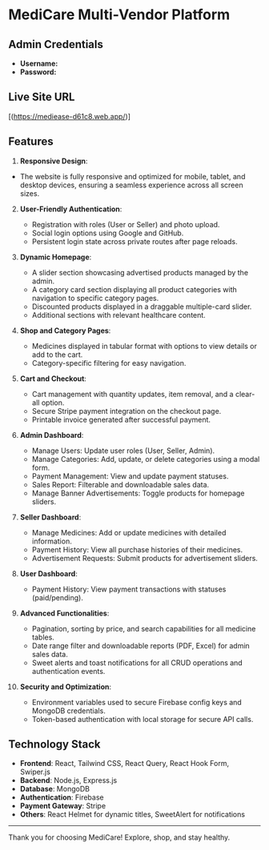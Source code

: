 # MediCare Multi-Vendor Platform

## Admin Credentials
- **Username:** 
- **Password:** 

## Live Site URL
[(https://mediease-d61c8.web.app/)]

## Features

1. **Responsive Design**: 
- The website is fully responsive and optimized for mobile, tablet, and desktop devices, ensuring a seamless experience across all screen sizes.

2. **User-Friendly Authentication**:
   - Registration with roles (User or Seller) and photo upload.
   - Social login options using Google and GitHub.
   - Persistent login state across private routes after page reloads.

3. **Dynamic Homepage**:
   - A slider section showcasing advertised products managed by the admin.
   - A category card section displaying all product categories with navigation to specific category pages.
   - Discounted products displayed in a draggable multiple-card slider.
   - Additional sections with relevant healthcare content.

4. **Shop and Category Pages**:
   - Medicines displayed in tabular format with options to view details or add to the cart.
   - Category-specific filtering for easy navigation.

5. **Cart and Checkout**:
   - Cart management with quantity updates, item removal, and a clear-all option.
   - Secure Stripe payment integration on the checkout page.
   - Printable invoice generated after successful payment.

6. **Admin Dashboard**:
   - Manage Users: Update user roles (User, Seller, Admin).
   - Manage Categories: Add, update, or delete categories using a modal form.
   - Payment Management: View and update payment statuses.
   - Sales Report: Filterable and downloadable sales data.
   - Manage Banner Advertisements: Toggle products for homepage sliders.

7. **Seller Dashboard**:
   - Manage Medicines: Add or update medicines with detailed information.
   - Payment History: View all purchase histories of their medicines.
   - Advertisement Requests: Submit products for advertisement sliders.

8. **User Dashboard**:
   - Payment History: View payment transactions with statuses (paid/pending).

9. **Advanced Functionalities**:
   - Pagination, sorting by price, and search capabilities for all medicine tables.
   - Date range filter and downloadable reports (PDF, Excel) for admin sales data.
   - Sweet alerts and toast notifications for all CRUD operations and authentication events.

10. **Security and Optimization**:
    - Environment variables used to secure Firebase config keys and MongoDB credentials.
    - Token-based authentication with local storage for secure API calls.

## Technology Stack
- **Frontend**: React, Tailwind CSS, React Query, React Hook Form, Swiper.js
- **Backend**: Node.js, Express.js
- **Database**: MongoDB
- **Authentication**: Firebase
- **Payment Gateway**: Stripe
- **Others**: React Helmet for dynamic titles, SweetAlert for notifications

---

Thank you for choosing MediCare! Explore, shop, and stay healthy.

